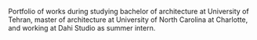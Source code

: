 Portfolio of works during studying bachelor of architecture at University of Tehran, master of architecture at University of North Carolina at Charlotte, and working at Dahi Studio as summer intern.
